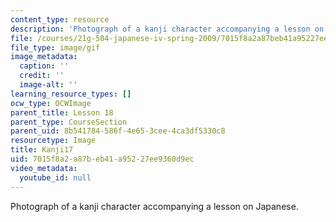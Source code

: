 ```yaml
---
content_type: resource
description: 'Photograph of a kanji character accompanying a lesson on Japanese. '
file: /courses/21g-504-japanese-iv-spring-2009/7015f8a2a87beb41a95227ee9360d9ec_Kanji17.gif
file_type: image/gif
image_metadata:
  caption: ''
  credit: ''
  image-alt: ''
learning_resource_types: []
ocw_type: OCWImage
parent_title: Lesson 18
parent_type: CourseSection
parent_uid: 8b541784-586f-4e65-3cee-4ca3df5330c8
resourcetype: Image
title: Kanji17
uid: 7015f8a2-a87b-eb41-a952-27ee9360d9ec
video_metadata:
  youtube_id: null
---
```

Photograph of a kanji character accompanying a lesson on Japanese. 